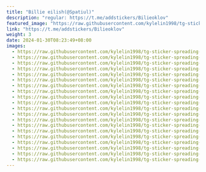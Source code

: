 ```yaml
---
title: "Billie eilish(@Spatiul)"
description: "regular: https://t.me/addstickers/Bilieoklov"
featured_image: "https://raw.githubusercontent.com/kylelin1998/tg-sticker-spreading-worldwide-images/main/img/e054b5b3-77a1-4880-bc12-b0afeb72bb93.jpg"
link: "https://t.me/addstickers/Bilieoklov"
weight: 3
date: 2024-01-30T08:23:49+08:00
images:
  - https://raw.githubusercontent.com/kylelin1998/tg-sticker-spreading-worldwide-images/main/img/e054b5b3-77a1-4880-bc12-b0afeb72bb93.jpg
  - https://raw.githubusercontent.com/kylelin1998/tg-sticker-spreading-worldwide-images/main/img/c07efcaf-be1e-461a-b517-5e11f98c6fad.jpg
  - https://raw.githubusercontent.com/kylelin1998/tg-sticker-spreading-worldwide-images/main/img/0f4163ab-8ba9-4c78-89f2-703c76193f70.jpg
  - https://raw.githubusercontent.com/kylelin1998/tg-sticker-spreading-worldwide-images/main/img/28d003bc-bd95-48cd-9ae4-5b36036b95c2.jpg
  - https://raw.githubusercontent.com/kylelin1998/tg-sticker-spreading-worldwide-images/main/img/8d555ace-1071-44cf-a534-58429651193f.jpg
  - https://raw.githubusercontent.com/kylelin1998/tg-sticker-spreading-worldwide-images/main/img/7cfba5d8-418a-4ff0-b586-a2e35ecdd1b2.jpg
  - https://raw.githubusercontent.com/kylelin1998/tg-sticker-spreading-worldwide-images/main/img/518ae13b-667b-4945-9889-bb6c4b82c758.jpg
  - https://raw.githubusercontent.com/kylelin1998/tg-sticker-spreading-worldwide-images/main/img/09229195-ff2a-4ac8-9744-86ef530dacbf.jpg
  - https://raw.githubusercontent.com/kylelin1998/tg-sticker-spreading-worldwide-images/main/img/37dbf68f-abf2-41b8-be15-33cf3b1aefca.jpg
  - https://raw.githubusercontent.com/kylelin1998/tg-sticker-spreading-worldwide-images/main/img/bc4cfa9a-d77d-4626-9bb0-961083abc927.jpg
  - https://raw.githubusercontent.com/kylelin1998/tg-sticker-spreading-worldwide-images/main/img/a4ecd5f8-0bb4-4f35-b27f-bab6ee004bf8.jpg
  - https://raw.githubusercontent.com/kylelin1998/tg-sticker-spreading-worldwide-images/main/img/6f81aa74-c370-4c0a-a3f9-a95200cbf7ab.jpg
  - https://raw.githubusercontent.com/kylelin1998/tg-sticker-spreading-worldwide-images/main/img/ac15d5ba-0573-453a-9bbc-d70f288485c9.jpg
  - https://raw.githubusercontent.com/kylelin1998/tg-sticker-spreading-worldwide-images/main/img/8946c70d-ab3c-4495-a9e7-b6c0a65f385f.jpg
  - https://raw.githubusercontent.com/kylelin1998/tg-sticker-spreading-worldwide-images/main/img/d4f7dda3-80ff-48e6-b65a-f5e54c021734.jpg
  - https://raw.githubusercontent.com/kylelin1998/tg-sticker-spreading-worldwide-images/main/img/f3b4f123-46f5-4926-a465-3029961f0c23.jpg
  - https://raw.githubusercontent.com/kylelin1998/tg-sticker-spreading-worldwide-images/main/img/93c13222-abef-4bbe-9fca-c07e6c464b68.jpg
  - https://raw.githubusercontent.com/kylelin1998/tg-sticker-spreading-worldwide-images/main/img/6461bf7e-5166-4c06-8592-fe9844eeae05.jpg
  - https://raw.githubusercontent.com/kylelin1998/tg-sticker-spreading-worldwide-images/main/img/b94794e0-11b2-428a-b7c8-7d1c61b0fd8c.jpg
  - https://raw.githubusercontent.com/kylelin1998/tg-sticker-spreading-worldwide-images/main/img/0bd90c6f-c115-4de5-8b91-583c6278df46.jpg
---
```

